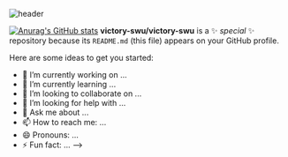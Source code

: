 ![header](https://capsule-render.vercel.app/api?type=waving&color=gradient&height=300&section=header&text=반가워요!😊)

[![Anurag's GitHub stats](https://github-readme-stats.vercel.app/api?username=victory-swu)](https://github.com/anuraghazra/github-readme-stats)
**victory-swu/victory-swu** is a ✨ _special_ ✨ repository because its `README.md` (this file) appears on your GitHub profile.

Here are some ideas to get you started:

- 🔭 I’m currently working on ...
- 🌱 I’m currently learning ...
- 👯 I’m looking to collaborate on ...
- 🤔 I’m looking for help with ...
- 💬 Ask me about ...
- 📫 How to reach me: ...
- 😄 Pronouns: ...
- ⚡ Fun fact: ...
-->
